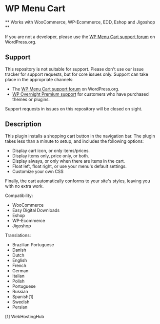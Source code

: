 # WP Menu Cart
** Works with WooCommerce, WP-Ecommerce, EDD, Eshop and Jigoshop **

If you are not a developer, please use the [WP Menu Cart support forum](http://wordpress.org/support/plugin/wp-menu-cart) on WordPress.org.

## Support
This repository is not suitable for support. Please don't use our issue tracker for support requests, but for core issues only. Support can take place in the appropriate channels:

* The [WP Menu Cart support forum](http://wordpress.org/support/plugin/wp-menu-cart) on WordPress.org.
* [WP Overnight Premium support](https://wpovernight.com/contact/) for customers who have purchased themes or plugins.

Support requests in issues on this repository will be closed on sight.

## Description

This plugin installs a shopping cart button in the navigation bar. The plugin takes less than a minute to setup, 
and includes the following options:

* Display cart icon, or only items/prices.
* Display items only, price only, or both.
* Display always, or only when there are items in the cart.
* Float left, float right, or use your menu's default settings.
* Customize your own CSS

Finally, the cart automatically conforms to your site's styles, leaving you with no extra work.

Compatibility:

* WooCommerce
* Easy Digital Downloads
* Eshop
* WP-Ecommerce
* Jigoshop

Translations:

* Brazilian Portuguese
* Danish
* Dutch
* English
* French
* German
* Italian
* Polish
* Portuguese
* Russian
* Spanish[1]
* Swedish
* Persian

[1] WebHostingHub